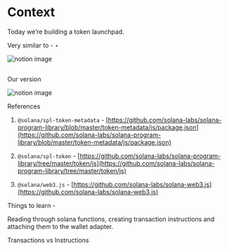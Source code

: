 # Context

Today we’re building a token launchpad.

Very similar to - ‣

![notion image](https://www.notion.so/image/https%3A%2F%2Fprod-files-secure.s3.us-west-2.amazonaws.com%2F085e8ad8-528e-47d7-8922-a23dc4016453%2Fdd071fa2-f3d3-483c-88c4-edc122fad9b4%2FScreenshot_2024-09-06_at_7.46.03_PM.png?table=block&id=20ad7454-8c8e-4bc2-96e3-81fec23ef6d3&cache=v2)

## 

[](#831303433c5c4ab4939a53567419a5a6 "Our version")Our version

![notion image](https://www.notion.so/image/https%3A%2F%2Fprod-files-secure.s3.us-west-2.amazonaws.com%2F085e8ad8-528e-47d7-8922-a23dc4016453%2F1f72350e-bdf8-42e5-b00b-cf14dfb5d583%2FScreenshot_2024-09-06_at_3.33.49_PM.png?table=block&id=aaee6b1e-bff7-45b0-9368-0062fcd3bb61&cache=v2)

References

1.  `@solana/spl-token-metadata` - [https://github.com/solana-labs/solana-program-library/blob/master/token-metadata/js/package.json](https://github.com/solana-labs/solana-program-library/blob/master/token-metadata/js/package.json)

2.  `@solana/spl-token` - [https://github.com/solana-labs/solana-program-library/tree/master/token/js](https://github.com/solana-labs/solana-program-library/tree/master/token/js)

3.  `@solana/web3.js` - [https://github.com/solana-labs/solana-web3.js](https://github.com/solana-labs/solana-web3.js)

Things to learn -

Reading through solana functions, creating transaction instructions and attaching them to the wallet adapter.

Transactions vs Instructions